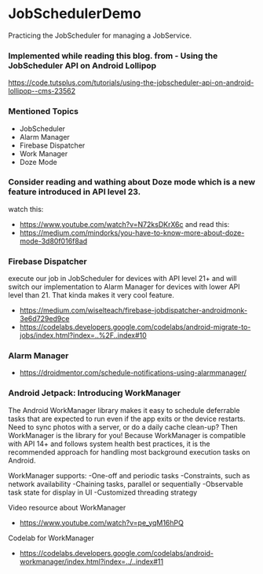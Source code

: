 # JobSchedulerDemo
Practicing the JobScheduler for managing a JobService.

### Implemented while reading this blog. from - Using the JobScheduler API on Android Lollipop
https://code.tutsplus.com/tutorials/using-the-jobscheduler-api-on-android-lollipop--cms-23562

### Mentioned Topics
- JobScheduler
- Alarm Manager
- Firebase Dispatcher
- Work Manager
- Doze Mode

### Consider reading and wathing about Doze mode which is a new feature introduced in API level 23.
watch this:
- https://www.youtube.com/watch?v=N72ksDKrX6c
and read this:
- https://medium.com/mindorks/you-have-to-know-more-about-doze-mode-3d80f016f8ad

### Firebase Dispatcher
execute our job in JobScheduler for devices with API level 21+ and will switch our implementation to Alarm Manager for devices with lower API level than 21. That kinda makes it very cool feature.

- https://medium.com/wiselteach/firebase-jobdispatcher-androidmonk-3e6d729ed9ce
- https://codelabs.developers.google.com/codelabs/android-migrate-to-jobs/index.html?index=..%2F..index#10

### Alarm Manager 
- https://droidmentor.com/schedule-notifications-using-alarmmanager/

### Android Jetpack: Introducing WorkManager
The Android WorkManager library makes it easy to schedule deferrable tasks that are expected to run even if the app exits or the device restarts. Need to sync photos with a server, or do a daily cache clean-up? Then WorkManager is the library for you! Because WorkManager is compatible with API 14+ and follows system health best practices, it is the recommended approach for handling most background execution tasks on Android.

WorkManager supports:
-One-off and periodic tasks
-Constraints, such as network availability
-Chaining tasks, parallel or sequentially
-Observable task state for display in UI
-Customized threading strategy

Video resource about WorkManager
- https://www.youtube.com/watch?v=pe_yqM16hPQ

Codelab for WorkManager
- https://codelabs.developers.google.com/codelabs/android-workmanager/index.html?index=../..index#11
